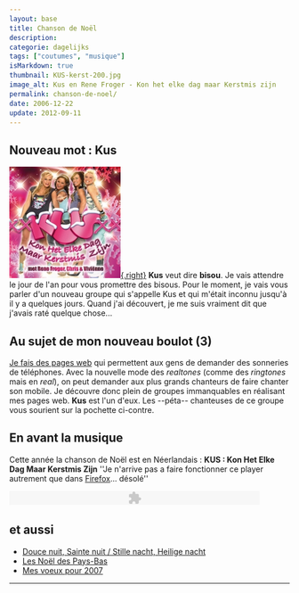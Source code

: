 ```yaml
---
layout: base
title: Chanson de Noël
description: 
categorie: dagelijks
tags: ["coutumes", "musique"]
isMarkdown: true
thumbnail: KUS-kerst-200.jpg
image_alt: Kus en Rene Froger - Kon het elke dag maar Kerstmis zijn
permalink: chanson-de-noel/
date: 2006-12-22
update: 2012-09-11
---
```




## Nouveau mot : Kus

[![Kus en Rene Froger - Kon het elke dag maar Kerstmis zijn](KUS-kerst-200.jpg){.right}](/public/images/scans/KUS-kerst.jpg)
**Kus** veut dire **bisou**. Je vais attendre le jour de l'an pour vous promettre des bisous. Pour le moment, je vais vous parler d'un nouveau groupe qui s'appelle Kus et qui m'était inconnu jusqu'à il y a quelques jours. Quand j'ai découvert, je me suis vraiment dit que j'avais raté quelque chose...

## Au sujet de mon nouveau boulot (3)
[Je fais des pages web](/de-mon-boulot) qui permettent aux gens de demander des sonneries de téléphones. Avec la nouvelle mode des *realtones* (comme des *ringtones* mais en *real*), on peut demander aux plus grands chanteurs de faire chanter son mobile. Je découvre donc plein de groupes immanquables en réalisant mes pages web. **Kus** est l'un d'eux. Les --péta-- chanteuses de ce groupe vous sourient sur la pochette ci-contre.

## En avant la musique
Cette année la chanson de Noël est en Néerlandais : **KUS : Kon Het Elke Dag Maar Kerstmis Zijn**
''Je n'arrive pas a faire fonctionner ce player autrement que dans [Firefox](/pays-bas-adoption-de-firefox)... désolé''
<!-- HTML -->
<object type="application/x-shockwave-flash" data="/me-in-amsterdam//ecrire/tools/dotsound/player/dewplayer.swf?son=/me-in-amsterdam/share/dotsound/kus-kerst.mp3&autoplay=" width="450" height="25">
<param name="chanson" value="/me-in-amsterdam//ecrire/tools/dotsound/player/dewplayer.swf?son=/me-in-amsterdam/share/dotsound/kus-kerst.mp3" />
<param name="bgcolor" value="#e1d6cf" />
</object>

<!--
## Vous aussi...
Téléchargez [la Chanson de Kus en sonnerie de téléphone](http://www.celldorado.com/NL/ADS/179982235/)
-->
<!-- / HTML -->


## et aussi
* [Douce nuit, Sainte nuit / Stille nacht, Heilige nacht](/douce-nuit-sainte-nuit-stille-nacht-heilige-nacht)
* [Les Noël des Pays-Bas](/noel-des-pays-bas)
* [Mes voeux pour 2007](/meilleurs-voeux-pour-noel)
---
<!-- post notes:
- [la même en sonnerie de téléphone|http://100real.nl/realtones/kus-en-rene-froger/kon-het-elke-dag-maar-kerstmis-zijn/index.php]
--->
